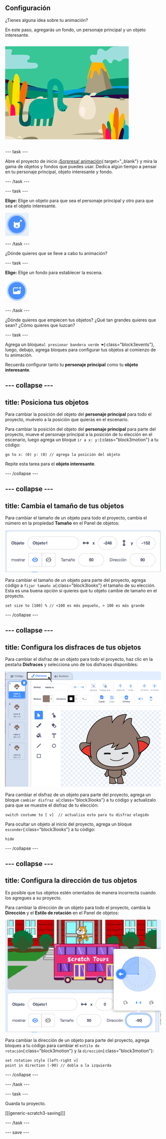 ## Configuración

<div style="display: flex; flex-wrap: wrap">
<div style="flex-basis: 200px; flex-grow: 1; margin-right: 15px;">
¿Tienes alguna idea sobre tu animación? 
  
En este paso, agregarás un fondo, un personaje principal y un objeto interesante. 
</div>
<div> 

![El proyecto '¡Sorpresa! Dinosaurio' ya configurado.](images/dinosaur-surprise.png)

</div>
</div>

--- task ---

Abre el proyecto de inicio [¡Sorpresa! animación](https://scratch.mit.edu/projects/582222532/editor){:target="_blank"} y mira la gama de objetos y fondos que puedes usar. Dedica algún tiempo a pensar en tu personaje principal, objeto interesante y fondo.

--- /task ---

--- task ---

**Elige:** Elige un objeto para que sea el personaje principal y otro para que sea el objeto interesante.

![El ícono 'Elegir un objeto'.](images/add-sprite.png)

--- /task ---

¿Dónde quieres que se lleve a cabo tu animación?

--- task ---

**Elige:** Elige un fondo para establecer la escena.

![El ícono 'Elige un fondo'.](images/add-backdrop.png)

--- /task ---

¿Dónde quieres que empiecen tus objetos? ¿Qué tan grandes quieres que sean? ¿Cómo quieres que luzcan?

--- task ---

Agrega un bloque`al presionar bandera verde ⚑`{:class="block3events"}, luego, debajo, agrega bloques para configurar tus objetos al comienzo de tu animación.

Recuerda configurar tanto tu **personaje principal** como tu **objeto interesante**.

--- collapse ---
---
title: Posiciona tus objetos
---

Para cambiar la posición del objeto del **personaje principal** para todo el proyecto, muévelo a la posición que quieras en el escenario.

Para cambiar la posición del objeto del **personaje principal** para parte del proyecto, mueve el personaje principal a la posición de tu elección en el escenario, luego agrega un bloque `ir a x: y:`{:class="block3motion"} a tu código:

```blocks3
go to x: (0) y: (0) // agrega la posición del objeto
```

Repite esta tarea para el **objeto interesante**.

--- /collapse ---

--- collapse ---
---
title: Cambia el tamaño de tus objetos
---

Para cambiar el tamaño de un objeto para todo el proyecto, cambia el número en la propiedad **Tamaño** en el Panel de objetos:

![](images/sprite-pane-size.png)

Para cambiar el tamaño de un objeto para parte del proyecto, agrega código a `fijar tamaño a`{:class="block3looks"} el tamaño de su elección. Esta es una buena opción si quieres que tu objeto cambie de tamaño en el proyecto.

```blocks3
set size to [100] % // <100 es más pequeño, > 100 es más grande
```

--- /collapse ---

--- collapse ---
---
title: Configura los disfraces de tus objetos
---

Para cambiar el disfraz de un objeto para todo el proyecto, haz clic en la pestaña **Disfraces** y selecciona uno de los disfraces disponibles:

![La pestaña Disfraces, con los disfraces disponibles para un objeto.](images/nano-costumes.png)

Para cambiar el disfraz de un objeto para parte del proyecto, agrega un bloque `cambiar disfraz a`{:class="block3looks"} a tu código y actualízalo para que se muestre el disfraz de tu elección:

```blocks3
switch costume to [ v]  // actualiza esto para tu disfraz elegido
```

Para ocultar un objeto al inicio del proyecto, agrega un bloque `esconder`{:class="block3looks"} a tu código:

```blocks3
hide 
```

--- /collapse ---

--- collapse ---
---
title: Configura la dirección de tus objetos
---

Es posible que tus objetos estén orientados de manera incorrecta cuando los agregues a su proyecto.

Para cambiar la dirección de un objeto para todo el proyecto, cambia la **Dirección** y el **Estilo de rotación** en el Panel de objetos:

![El menú Dirección y estilo de rotación en el Panel de objetos.](images/sprite-pane-direction.png)

Para cambiar la dirección de un objeto para parte del proyecto, agrega bloques a tu código para cambiar el `estilo de rotación`{:class="block3motion"} y la `dirección`{:class="block3motion"}:

```blocks3
set rotation style [left-right v]
point in direction (-90) // dobla a la izquierda
```

--- /collapse ---

--- /task ---

--- task ---

Guarda tu proyecto.

[[[generic-scratch3-saving]]]

--- /task ---

--- save ---
